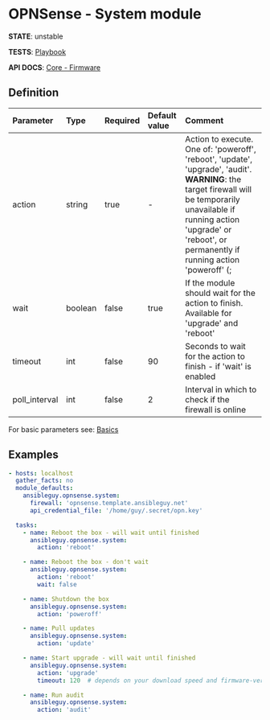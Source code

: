 # OPNSense - System module

**STATE**: unstable

**TESTS**: [Playbook](https://github.com/ansibleguy/collection_opnsense/blob/stable/tests/system.yml)

**API DOCS**: [Core - Firmware](https://docs.opnsense.org/development/api/core/firmware.html)

## Definition

| Parameter  | Type    | Required | Default value | Comment                                                                                                                                                                                                                                 |
|:-----------|:--------|:---------|:--------------|:----------------------------------------------------------------------------------------------------------------------------------------------------------------------------------------------------------------------------------------|
| action     | string  | true     | -             | Action to execute. One of: 'poweroff', 'reboot', 'update', 'upgrade', 'audit'. **WARNING**: the target firewall will be temporarily unavailable if running action 'upgrade' or 'reboot', or permanently if running action 'poweroff' (; |
| wait   | boolean | false    | true          | If the module should wait for the action to finish. Available for 'upgrade' and 'reboot'                                                                                                                                                |
| timeout | int     | false    | 90            | Seconds to wait for the action to finish - if 'wait' is enabled                                                                                                                                                                         |
| poll_interval | int  | false    | 2             | Interval in which to check if the firewall is online                                                                                                                                                                                    |

For basic parameters see: [Basics](https://github.com/ansibleguy/collection_opnsense/blob/stable/docs/use_basic.md#definition)


## Examples

```yaml
- hosts: localhost
  gather_facts: no
  module_defaults:
    ansibleguy.opnsense.system:
      firewall: 'opnsense.template.ansibleguy.net'
      api_credential_file: '/home/guy/.secret/opn.key'

  tasks:
    - name: Reboot the box - will wait until finished
      ansibleguy.opnsense.system:
        action: 'reboot'

    - name: Reboot the box - don't wait
      ansibleguy.opnsense.system:
        action: 'reboot'
        wait: false

    - name: Shutdown the box
      ansibleguy.opnsense.system:
        action: 'poweroff'

    - name: Pull updates
      ansibleguy.opnsense.system:
        action: 'update'

    - name: Start upgrade - will wait until finished
      ansibleguy.opnsense.system:
        action: 'upgrade'
        timeout: 120  # depends on your download speed and firmware-version

    - name: Run audit
      ansibleguy.opnsense.system:
        action: 'audit'
```
